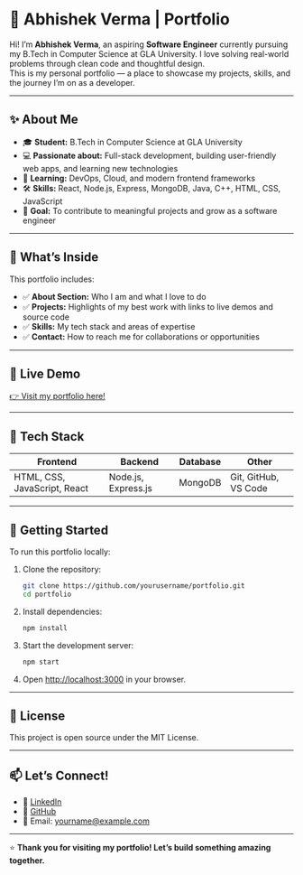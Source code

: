 # 💼 Abhishek Verma | Portfolio

Hi! I’m **Abhishek Verma**, an aspiring **Software Engineer** currently pursuing my B.Tech in Computer Science at GLA University. I love solving real-world problems through clean code and thoughtful design.  
This is my personal portfolio — a place to showcase my projects, skills, and the journey I’m on as a developer.

---

## ✨ About Me

- 🎓 **Student:** B.Tech in Computer Science at GLA University
- 💻 **Passionate about:** Full-stack development, building user-friendly web apps, and learning new technologies
- 🌱 **Learning:** DevOps, Cloud, and modern frontend frameworks
- 🛠️ **Skills:** React, Node.js, Express, MongoDB, Java, C++, HTML, CSS, JavaScript
- 🚀 **Goal:** To contribute to meaningful projects and grow as a software engineer

---

## 📂 What’s Inside

This portfolio includes:
- ✅ **About Section:** Who I am and what I love to do
- ✅ **Projects:** Highlights of my best work with links to live demos and source code
- ✅ **Skills:** My tech stack and areas of expertise
- ✅ **Contact:** How to reach me for collaborations or opportunities

---

## 🔗 Live Demo

[👉 Visit my portfolio here!](https://your-portfolio-link.com)

---

## 🧩 Tech Stack

| Frontend | Backend | Database | Other |
|----------|---------|----------|-------|
| HTML, CSS, JavaScript, React | Node.js, Express.js | MongoDB | Git, GitHub, VS Code |

---

## 🚀 Getting Started

To run this portfolio locally:

1. Clone the repository:
    ```bash
    git clone https://github.com/yourusername/portfolio.git
    cd portfolio
    ```

2. Install dependencies:
    ```bash
    npm install
    ```

3. Start the development server:
    ```bash
    npm start
    ```

4. Open [http://localhost:3000](http://localhost:3000) in your browser.

---

## 📝 License

This project is open source under the MIT License.

---

## 📫 Let’s Connect!

- 💼 [LinkedIn](https://www.linkedin.com/in/your-profile/)
- 🐙 [GitHub](https://github.com/yourusername)
- 📧 Email: yourname@example.com

---

⭐️ **Thank you for visiting my portfolio! Let’s build something amazing together.**

